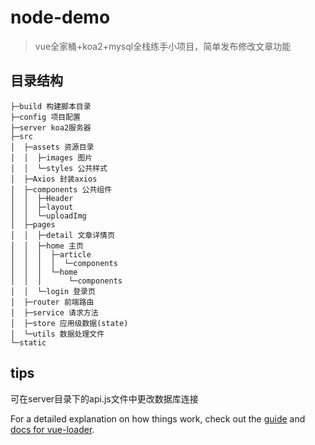 # node-demo

> vue全家桶+koa2+mysql全栈练手小项目，简单发布修改文章功能

## 目录结构
```
├─build 构建脚本目录
├─config 项目配置
├─server koa2服务器
├─src
│  ├─assets 资源目录
│  │  ├─images 图片
│  │  └─styles 公共样式
│  ├─Axios 封装axios
│  ├─components 公共组件
│  │  ├─Header 
│  │  ├─layout
│  │  └─uploadImg
│  ├─pages 
│  │  ├─detail 文章详情页
│  │  ├─home 主页
│  │  │  ├─article
│  │  │  │  └─components
│  │  │  └─home
│  │  │      └─components
│  │  └─login 登录页
│  ├─router 前端路由
│  ├─service 请求方法
│  ├─store 应用级数据(state)
│  └─utils 数据处理文件
└─static
```
## tips
可在server目录下的api.js文件中更改数据库连接

For a detailed explanation on how things work, check out the [guide](http://vuejs-templates.github.io/webpack/) and [docs for vue-loader](http://vuejs.github.io/vue-loader).
